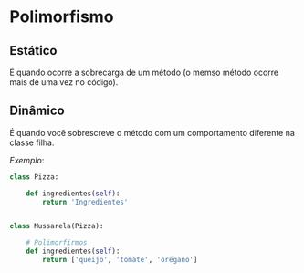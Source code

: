 # Polimorfismo

## Estático

É quando ocorre a sobrecarga de um método (o memso método ocorre mais de uma vez no código).

## Dinâmico

É quando você sobrescreve o método com um comportamento diferente na classe filha.

*Exemplo*:
~~~python
class Pizza:

    def ingredientes(self):
        return 'Ingredientes'


class Mussarela(Pizza):

    # Polimorfirmos
    def ingredientes(self):
        return ['queijo', 'tomate', 'orégano']
~~~